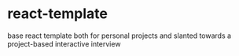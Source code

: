 # react-template
base react template both for personal projects and slanted towards a project-based interactive interview
